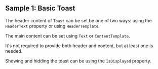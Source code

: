 ## Sample 1: Basic Toast

The header content of `Toast` can be set be one of two ways: using the `HeaderText` property or using `HeaderTemplate`.  

The main content can be set using `Text` or `ContentTemplate`.  

It's not required to provide both header and content, but at least one is needed.

Showing and hidding the toast can be using the `IsDisplayed` property.